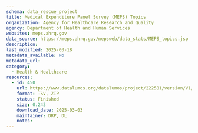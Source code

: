 ```yaml
---
schema: data_rescue_project 
title: Medical Expenditure Panel Survey (MEPS) Topics
organization: Agency for Healthcare Research and Quality
agency: Department of Health and Human Services
websites: meps.ahrq.gov
data_source: https://meps.ahrq.gov/mepsweb/data_stats/MEPS_topics.jsp
description: 
last_modified: 2025-03-18
metadata_available: No
metadata_url: 
category:
  - Health & Healthcare 
resources:
  - id: 450
    url: https://www.datalumos.org/datalumos/project/222581/version/V1/view
    format: TSV, ZIP
    status: Finished
    size: 0.243
    download_date: 2025-03-03
    maintainer: DRP, DL
    notes: 
---
```

